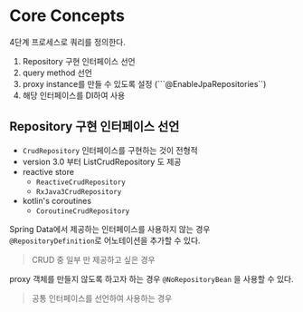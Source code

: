 # Core Concepts

4단계 프로세스로 쿼리를 정의한다.
1. Repository 구현 인터페이스 선언
2. query method 선언
3. proxy instance를 만들 수 있도록 설정 (```@EnableJpaRepositories``)
4. 해당 인터페이스를 DI하여 사용




## Repository 구현 인터페이스 선언

- ```CrudRepository``` 인터페이스를 구현하는 것이 전형적
- version 3.0 부터 ListCrudRepository 도 제공
- reactive store
    - ```ReactiveCrudRepository```
    - ```RxJava3CrudRepository```
- kotlin's coroutines
    - ```CoroutineCrudRepository```

Spring Data에서 제공하는 인터페이스를 사용하지 않는 경우 ```@RepositoryDefinition```로 어노테이션을 추가할 수 있다.
> CRUD 중 일부 만 제공하고 싶은 경우


proxy 객체를 만들지 않도록 하고자 하는 경우 ```@NoRepositoryBean``` 을 사용할 수 있다.
> 공통 인터페이스를 선언하여 사용하는 경우    


 


